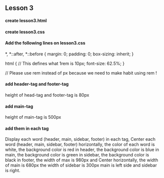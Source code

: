 ## Lesson 3
#### create lesson3.html
#### create lesson3.css

####  Add the following lines on lesson3.css

*,
*::after,
*::before {
    margin: 0;
    padding: 0;
    box-sizing: inherit;
}

html {
    // This defines what 1rem is 10px;
    font-size: 62.5%;
}

// Please use rem instead of px because we need to make habit using rem !

#### add header-tag and footer-tag
height of head-tag and footer-tag is 80px

#### add main-tag
height of main-tag is 500px

#### add them in each tag
Display each word (header, main, sidebar, footer) in each tag,
Center each word (header, main, sidebar, footer) horizontally,
the color of each word is white,
the background color is red in header,
the background color is blue in main,
the background color is green in sidebar,
the background color is black in footer,
the width of max is 980px and Center horizontally,
the width of main is 680px
the width of sidebar is 300px
main is left side and sidebar is right.


